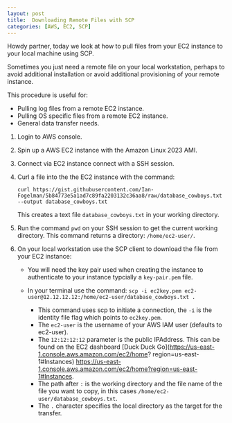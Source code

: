 ```yaml
---
layout: post
title:  Downloading Remote Files with SCP
categories: [AWS, EC2, SCP]
---
```

Howdy partner, today we look at how to pull files from your EC2 instance to your local machine using SCP.

Sometimes you just need a remote file on your local workstation, perhaps to avoid additional installation or avoid additional provisioning of your remote instance.

This procedure is useful for:
- Pulling log files from a remote EC2 instance.
- Pulling OS specific files from a remote EC2 instance.
- General data transfer needs.

1. Login to AWS console.

2. Spin up a AWS EC2 instance with the Amazon Linux 2023 AMI.

3. Connect via EC2 instance connect with a SSH session.

4. Curl a file into the the EC2 instance with the command:

   ```curl https://gist.githubusercontent.com/Ian-Fogelman/5b84773e5a1ad7c89fa2203132c36aa8/raw/database_cowboys.txt --output database_cowboys.txt ```

   This creates a text file `database_cowboys.txt` in your working directory.

5. Run the command ``pwd`` on your SSH session to get the current working directory.
   This command returns a directory: ``/home/ec2-user/``.

6. On your local workstation use the SCP client to download the file from your EC2 instance:
    - You will need the key pair used when creating the instance to authenticate to your instance typcially a ``key-pair.pem`` file.
    - In your terminal use the command: ``scp -i ec2key.pem ec2-user@12.12.12.12:/home/ec2-user/database_cowboys.txt .``

        - This command uses scp to initiate a connection, the ``-i`` is the identity file flag which points to ``ec2key.pem``.
        - The ``ec2-user`` is the username of your AWS IAM user (defaults to ec2-user).
        - The ``12:12:12:12`` parameter is the public IPAddress. This can be found on the EC2 dashboard [Duck Duck Go](https://us-east-1.console.aws.amazon.com/ec2/home?  region=us-east-1#Instances) https://us-east-1.console.aws.amazon.com/ec2/home?region=us-east-1#Instances.
        - The path after ``:`` is the working directory and the file name of the file you want to copy, in this cases ``/home/ec2-user/database_cowboys.txt``.
        - The ``.`` character specifies the local directory as the target for the transfer.
